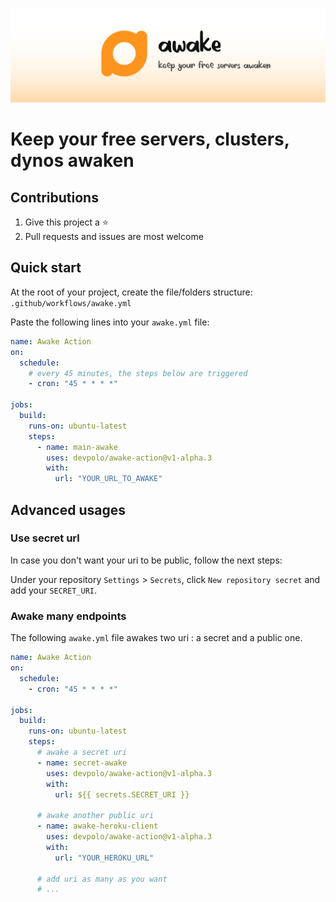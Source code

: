 ![keep your free servers awaken](static/awake-action.svg "keep your free servers awaken")

# Keep your free servers, clusters, dynos awaken

## Contributions

1. Give this project a ⭐️
2. Pull requests and issues are most welcome

## Quick start

At the root of your project, create the file/folders structure: `.github/workflows/awake.yml`

Paste the following lines into your `awake.yml` file:

```yml
name: Awake Action
on:
  schedule:
    # every 45 minutes, the steps below are triggered
    - cron: "45 * * * *"

jobs:
  build:
    runs-on: ubuntu-latest
    steps:
      - name: main-awake
        uses: devpolo/awake-action@v1-alpha.3
        with:
          url: "YOUR_URL_TO_AWAKE"
```

## Advanced usages

### Use secret url

In case you don't want your uri to be public, follow the next steps:

Under your repository `Settings` > `Secrets`, click `New repository secret` and add your `SECRET_URI`.

### Awake many endpoints

The following `awake.yml` file awakes two uri : a secret and a public one.

```yml
name: Awake Action
on:
  schedule:
    - cron: "45 * * * *"

jobs:
  build:
    runs-on: ubuntu-latest
    steps:
      # awake a secret uri
      - name: secret-awake
        uses: devpolo/awake-action@v1-alpha.3
        with:
          url: ${{ secrets.SECRET_URI }}

      # awake another public uri
      - name: awake-heroku-client
        uses: devpolo/awake-action@v1-alpha.3
        with:
          url: "YOUR_HEROKU_URL"

      # add uri as many as you want
      # ...
```
